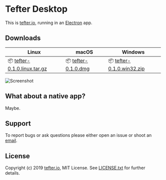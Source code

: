 # Tefter Desktop

This is [tefter.io](https://tefter.io), running in an [Electron](https://electronjs.org/) app.

## Downloads

| Linux                                 | macOS                            | Windows                              |
----------------------------------------|----------------------------------|----------------------------------------
| 📦 [tefter-0.1.0.linux.tar.gz][linux] | 📦 [tefter-0.1.0.dmg][mac] | 📦 [tefter-0.1.0.win32.zip][windows] |

![Screenshot](https://github.com/tefter/desktop/raw/master/screenshots/tefter_desktop.png)

## What about a native app?

Maybe. 

## Support

To report bugs or ask questions please either open an issue or shoot an
[email](mailto:support@tefter.io).

## License

Copyright (c) 2019 [tefter.io](https://tefter.io), MIT License.
See [LICENSE.txt](https://github.com/tefter/desktop/blob/master/LICENSE.txt) for further details.

[linux]: https://github.com/tefter/desktop/raw/master/tefter-0.1.0.linux.tar.gz
[mac]: https://github.com/tefter/desktop/raw/master/tefter.0.1.0.dmg
[windows]: https://github.com/tefter/desktop/raw/master/tefter-0.1.0.win32.zip
